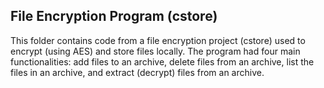 ## File Encryption Program (cstore)
This folder contains code from a file encryption project (cstore) used to encrypt (using AES) and store files locally. The program had four main functionalities: add files to an archive, delete files from an archive, list the files in an archive, and extract (decrypt) files from an archive.